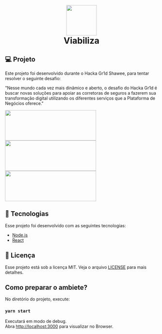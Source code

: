 <h1 align="center">
  <img src="https://github.com/gr1d-challenge-repository/frontend/blob/master/.git-files/logo.png?raw=true" width="100" height="100" /> <br />
  Viabiliza
</h1>

## 💻 Projeto

Este projeto foi desenvolvido durante o Hacka Gr1d Shawee, para tentar resolver o seguinte desafio:

"Nesse mundo cada vez mais dinâmico e aberto, o desafio do Hacka Gr1d é buscar novas soluções para apoiar as corretoras de seguros a fazerem sua transformação digital utilizando os diferentes serviços que a Plataforma de Negócios oferece."

<img src="https://github.com/gr1d-challenge-repository/frontend/blob/master/.git-files/dashboard.png?raw=true" width="300" height="100" />
<img src="https://github.com/gr1d-challenge-repository/frontend/blob/master/.git-files/home.png?raw=true" width="300" height="100" />
<img src="https://github.com/gr1d-challenge-repository/frontend/blob/master/.git-files/login.png?raw=true"  width="300" height="100" />

## :rocket: Tecnologias

Esse projeto foi desenvolvido com as seguintes tecnologias:

- [Node.js](https://nodejs.org/en/)
- [React](https://reactjs.org)

## :memo: Licença

Esse projeto está sob a licença MIT. Veja o arquivo [LICENSE](LICENSE.md) para mais detalhes.


## Como preparar o ambiete?

No diretório do projeto, execute:

### `yarn start`

Executará em modo de debug.<br />
Abra [http://localhost:3000](http://localhost:3000) para visualizar no Browser.

